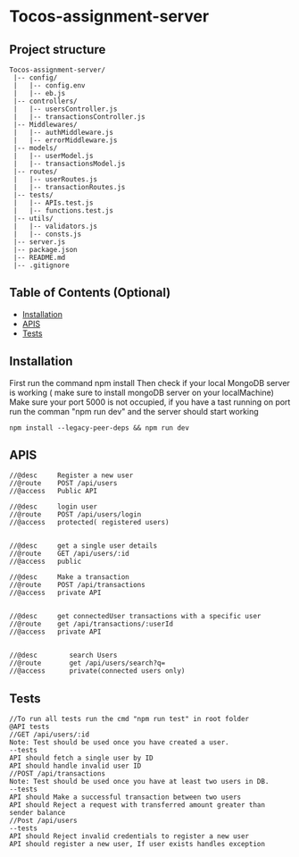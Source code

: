 # Tocos-assignment-server

## Project structure

```
Tocos-assignment-server/
 |-- config/
 |   |-- config.env
 |   |-- eb.js
 |-- controllers/
 |   |-- usersController.js
 |   |-- transactionsController.js
 |-- Middlewares/
 |   |-- authMiddleware.js
 |   |-- errorMiddleware.js
 |-- models/
 |   |-- userModel.js
 |   |-- transactionsModel.js
 |-- routes/
 |   |-- userRoutes.js
 |   |-- transactionRoutes.js
 |-- tests/
 |   |-- APIs.test.js
 |   |-- functions.test.js
 |-- utils/
 |   |-- validators.js
 |   |-- consts.js
 |-- server.js
 |-- package.json
 |-- README.md
 |-- .gitignore
```
## Table of Contents (Optional)

- [Installation](#installation)
- [APIS](#APIS)
- [Tests](#Tests)

## Installation

First run the command npm install 
Then check if your local MongoDB server is working ( make sure to install mongoDB server on your localMachine)
Make sure your port 5000 is not occupied, if you have a tast running on port
run the comman "npm run dev" and the server should start working
```
npm install --legacy-peer-deps && npm run dev
```
## APIS
```
//@desc     Register a new user
//@route    POST /api/users
//@access   Public API

//@desc     login user
//@route    POST /api/users/login
//@access   protected( registered users)


//@desc     get a single user details
//@route    GET /api/users/:id
//@access   public

//@desc     Make a transaction
//@route    POST /api/transactions
//@access   private API


//@desc     get connectedUser transactions with a specific user
//@route    get /api/transactions/:userId
//@access   private API


//@desc        search Users
//@route       get /api/users/search?q=
//@access      private(connected users only)
```

## Tests
```
//To run all tests run the cmd "npm run test" in root folder
@API tests
//GET /api/users/:id
Note: Test should be used once you have created a user.
--tests
API should fetch a single user by ID
API should handle invalid user ID
//POST /api/transactions
Note: Test should be used once you have at least two users in DB.
--tests
API should Make a successful transaction between two users
API should Reject a request with transferred amount greater than sender balance
//Post /api/users
--tests
API should Reject invalid credentials to register a new user
API should register a new user, If user exists handles exception
```
